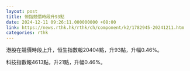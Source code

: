 ```yaml
---
layout: post
title: 恒指競價時段升93點
date: 2024-12-11 09:26:11.000000000 +08:00
link: https://news.rthk.hk/rthk/ch/component/k2/1782945-20241211.htm
categories: rthk
---
```


港股在競價時段上升，恒生指數報20404點，升93點，升幅0.46%。

科技指數報4613點，升21點，升幅0.46%。

